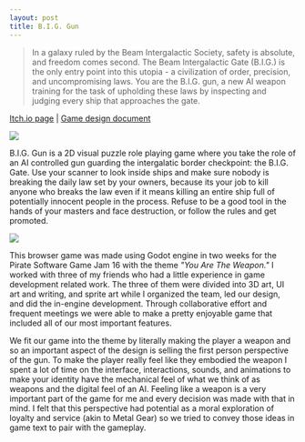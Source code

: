 ```yaml
---
layout: post
title: B.I.G. Gun
---
```

> In a galaxy ruled by the Beam Intergalactic Society, safety is absolute, and freedom comes second. The Beam Intergalactic Gate (B.I.G.) is the only entry point into this utopia - a civilization of order, precision, and uncompromising laws. You are the B.I.G. gun, a new AI weapon training for the task of upholding these laws by inspecting and judging every ship that approaches the gate.

[Itch.io page](https://alleine.itch.io/big-gun)
|
[Game design document](https://docs.google.com/document/d/1u5mhz7UhH_cPcH3a1Zd2ZlwPwopHTQXKgr9usxh95fk/edit?usp=sharing)

![](https://img.itch.zone/aW1nLzE5NjMzMTUwLnBuZw==/original/ncB6qw.png)

B.I.G. Gun is a 2D visual puzzle role playing game where you take the role of an AI controlled gun guarding the intergalatic border checkpoint: the B.I.G. Gate. Use your scanner to look inside ships and make sure nobody is breaking the daily law set by your owners, because its your job to kill anyone who breaks the law even if it means killing an entire ship full of potentially innocent people in the process. Refuse to be a good tool in the hands of your masters and face destruction, or follow the rules and get promoted.

![](https://img.itch.zone/aW1hZ2UvMzI4NTc4Ny8xOTYzNDY2OS5wbmc=/original/s3NItP.png)

This browser game was made using Godot engine in two weeks for the Pirate Software Game Jam 16 with the theme _"You Are The Weapon."_ I worked with three of my friends who had a little experience in game development related work. The three of them were divided into 3D art, UI art and writing, and sprite art while I organized the team, led our design, and did the in-engine development. Through collaborative effort and frequent meetings we were able to make a pretty enjoyable game that included all of our most important features.

We fit our game into the theme by literally making the player a weapon and so an important aspect of the design is selling the first person perspective of the gun. To make the player really feel like they embodied the weapon I spent a lot of time on the interface, interactions, sounds, and animations to make your identity have the mechanical feel of what we think of as weapons and the digital feel of an AI. Feeling like a weapon is a very important part of the game for me and every decision was made with that in mind. I felt that this perspective had potential as a moral exploration of loyalty and service (akin to Metal Gear) so we tried to convey those ideas in game text to pair with the gameplay.
